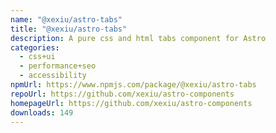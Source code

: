 ```yaml
---
name: "@xexiu/astro-tabs"
title: "@xexiu/astro-tabs"
description: A pure css and html tabs component for Astro
categories:
  - css+ui
  - performance+seo
  - accessibility
npmUrl: https://www.npmjs.com/package/@xexiu/astro-tabs
repoUrl: https://github.com/xexiu/astro-components
homepageUrl: https://github.com/xexiu/astro-components
downloads: 149
---
```

